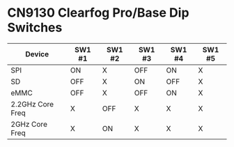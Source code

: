 # CN9130 Clearfog Pro/Base Dip Switches

| Device           | SW1 #1 | SW1 #2 | SW1 #3 | SW1 #4 | SW1 #5 |
| ---------------- | ------ | ------ | ------ | ------ | ------ |
| SPI              | ON     | X      | OFF    | ON     | X      |
| SD               | OFF    | X      | ON     | OFF    | X      |
| eMMC             | OFF    | X      | OFF    | ON     | X      |
| 2.2GHz Core Freq | X      | OFF    | X      | X      | X      |
| 2GHz Core Freq   | X      | ON     | X      | X      | X      |
